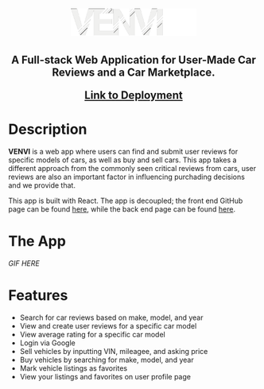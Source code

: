 <h1 align="center">
    <img src="public/venvi.png" alt="Logo" width="50%"></a>
</h1>
<h2 align="center">
A Full-stack Web Application for User-Made Car Reviews and a Car Marketplace.

[Link to Deployment](https://phillipchang.github.io/venvi-fe/)

</h2>


# Description
**VENVI** is a web app where users can find and submit user reviews for specific models of cars, as well as buy and sell cars. This app takes a different approach from the commonly seen critical reviews from cars, user reviews are also an important factor in influencing purchading decisions and we provide that. 

This app is built with React. The app is decoupled; the front end GitHub page can be found [here](https://github.com/PhillipChang/venvi-fe), while the back end page can be found [here](https://github.com/chloezhouny/venvi-be).

# The App
*GIF HERE*

# Features
* Search for car reviews based on make, model, and year
* View and create user reviews for a specific car model
* View average rating for a specific car model
* Login via Google
* Sell vehicles by inputting VIN, mileagee, and asking price
* Buy vehicles by searching for make, model, and year
* Mark vehicle listings as favorites
* View your listings and favorites on user profile page
